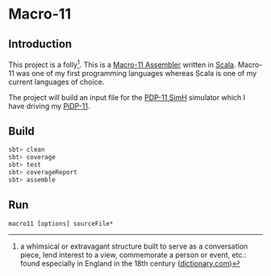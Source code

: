 # Macro-11

## Introduction

This project is a folly[^1]. This is a [Macro-11 Assembler](https://en.wikipedia.org/wiki/MACRO-11) written in [Scala](https://scala-lang.org/).  Macro-11 was one of my first programming languages whereas Scala is one of my current languages of choice.

The project will build an input file for the [PDP-11 SimH](https://github.com/simh/simh/tree/master/PDP11) simulator which I have driving my [PiDP-11](https://obsolescence.wixsite.com/obsolescence/pidp-11).

## Build

```sbt
sbt> clean
sbt> coverage
sbt> test
sbt> coverageReport
sbt> assemble
```

## Run

```commandline
macro11 [options] sourceFile*
```

[^1]: a whimsical or extravagant structure built to serve as a conversation piece, lend interest to a view, commemorate a person or event, etc.: found especially in England in the 18th century ([dictionary.com](https://www.dictionary.com/browse/folly))
